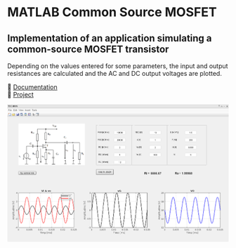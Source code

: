 # MATLAB Common Source MOSFET

## Implementation of an application simulating a common-source MOSFET transistor

Depending on the values entered for some parameters, the input and output resistances are calculated and the AC and DC output voltages are plotted.

📃 [Documentation](https://github.com/c0smin27/MATLAB-Common-Source-MOSFET/blob/main/Documentatie%20TEC-MOS%20SC%20-%20Melinte%20Cosmin.pdf) <br>
💾 [Project](https://github.com/c0smin27/MATLAB-Common-Source-MOSFET/blob/main/startTM.m) <br>

![](https://raw.githubusercontent.com/c0smin27/MATLAB-Common-Source-MOSFET/main/readme.png)
